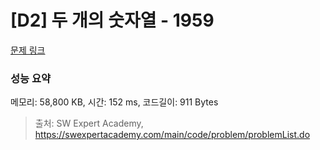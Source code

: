 # [D2] 두 개의 숫자열 - 1959 

[문제 링크](https://swexpertacademy.com/main/code/problem/problemDetail.do?contestProbId=AV5PpoFaAS4DFAUq) 

### 성능 요약

메모리: 58,800 KB, 시간: 152 ms, 코드길이: 911 Bytes



> 출처: SW Expert Academy, https://swexpertacademy.com/main/code/problem/problemList.do